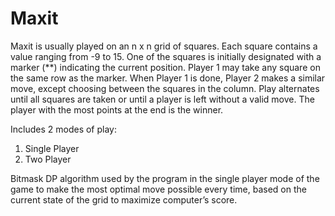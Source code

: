 # Maxit

Maxit is usually played on an n x n grid of squares. Each square contains a value ranging from -9 to 15. One of the squares is 
initially designated with a marker (**) indicating the current position. Player 1 may take any square on the same row as the 
marker. When Player 1 is done, Player 2 makes a similar move, except choosing between the squares in the column.
Play alternates until all squares are taken or until a player is left without a valid move. The player with the most points 
at the end is the winner.

Includes 2 modes of play:
1) Single Player
2) Two Player

Bitmask DP algorithm used by the program in the single player mode of the game to make the most optimal move
possible every time, based on the current state of the grid to maximize computer’s score.
